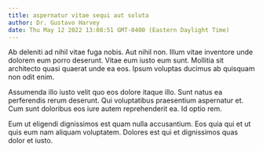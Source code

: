 ```yaml
---
title: aspernatur vitae sequi aut soluta
author: Dr. Gustavo Harvey
date: Thu May 12 2022 13:08:51 GMT-0400 (Eastern Daylight Time)
---
```

Ab deleniti ad nihil vitae fuga nobis. Aut nihil non. Illum vitae inventore unde dolorem eum porro deserunt. Vitae eum iusto eum sunt. Mollitia sit architecto quasi quaerat unde ea eos. Ipsum voluptas ducimus ab quisquam non odit enim.

 Assumenda illo iusto velit quo eos dolore itaque illo. Sunt natus ea perferendis rerum deserunt. Qui voluptatibus praesentium aspernatur et. Cum sunt doloribus eos iure autem reprehenderit ea. Id optio rem.

 Eum ut eligendi dignissimos est quam nulla accusantium. Eos quia qui et ut quis eum nam aliquam voluptatem. Dolores est qui et dignissimos quas dolor et iusto.